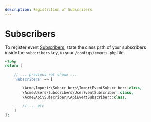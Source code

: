 ```yaml
---
description: Registration of Subscribers
---
```


# Subscribers

To register event [Subscribers](https://laravel.com/docs/7.x/events#event-subscribers), state the class path of your subscribers inside the `subscribers` key, in your `/configs/events.php` file.

```php
<?php
return [

    // ... previous not shown ...
    'subscribers' => [

        \Acme\Imports\Subscribers\ImportEventSubscriber::class,
        \Acme\Users\Subscribers\UserEventSubscriber::class,
        \Acme\Api\Subscribers\ApiEventSubscriber::class,

        // ... etc
    ]
];
```
